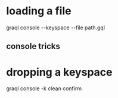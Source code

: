 # loading a file

graql console --keyspace <x> --file path.gql

## console tricks

# dropping a keyspace

graql console -k <space>
  clean
  confirm
